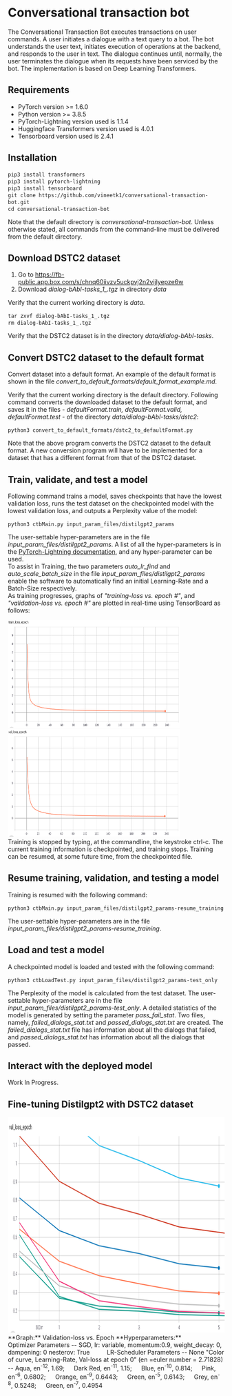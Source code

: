 # Conversational transaction bot
The Conversational Transaction Bot executes transactions on user commands. A user initiates a dialogue with a text query to a bot. The bot understands the user text, initiates execution of operations at the backend, and responds to the user in text. The dialogue continues until, normally, the user terminates the dialogue when its requests have been serviced by the bot. The implementation is based on Deep Learning Transformers.
## Requirements
* PyTorch version >= 1.6.0
* Python version >= 3.8.5
* PyTorch-Lightning version used is 1.1.4
* Huggingface Transformers version used is 4.0.1
* Tensorboard version used is 2.4.1
## Installation
```
pip3 install transformers
pip3 install pytorch-lightning
pip3 install tensorboard
git clone https://github.com/vineetk1/conversational-transaction-bot.git
cd conversational-transaction-bot
```
Note that the default directory is *conversational-transaction-bot*. Unless otherwise stated, all commands from the command-line must be delivered from the default directory.
## Download DSTC2 dataset
1. Go to https://fb-public.app.box.com/s/chnq60iivzv5uckpvj2n2vijlyepze6w 
1. Download *dialog-bAbI-tasks_1_.tgz* in directory *data*  

Verify that the current working directory is *data*.    
```
tar zxvf dialog-bAbI-tasks_1_.tgz
rm dialog-bAbI-tasks_1_.tgz
```
Verify that the DSTC2 dataset is in the directory *data/dialog-bAbI-tasks*.   
## Convert DSTC2 dataset to the default format
Convert dataset into a default format. An example of the default format is shown in the file *convert_to_default_formats/default_format_example.md*.   

Verify that the current working directory is the default directory. Following command converts the downloaded dataset to the default format, and saves it in the files - *defaultFormat.train, defaultFormat.valid, defaultFormat.test* - of the directory *data/dialog-bAbI-tasks/dstc2*:
```
python3 convert_to_default_formats/dstc2_to_defaultFormat.py
```
Note that the above program converts the DSTC2 dataset to the default format. A new conversion program will have to be implemented for a dataset that has a different format from that of the DSTC2 dataset. 
## Train, validate, and test a model
Following command trains a model, saves checkpoints that have the lowest validation loss, runs the test dataset on the checkpointed model with the lowest validation loss, and outputs a Perplexity value of the model:
```
python3 ctbMain.py input_param_files/distilgpt2_params
```
The user-settable hyper-parameters are in the file *input_param_files/distilgpt2_params*. A list of all the hyper-parameters is in the <a href="https://www.pytorchlightning.ai" target="_blank">PyTorch-Lightning documentation</a>, and any hyper-parameter can be used.    
To assist in Training, the two parameters *auto_lr_find* and *auto_scale_batch_size* in the file *input_param_files/distilgpt2_params* enable the software to automatically find an initial Learning-Rate and a Batch-Size respectively.    
As training progresses, graphs of *"training-loss vs. epoch #"*, and *"validation-loss vs. epoch #"* are plotted in real-time using TensorBoard as follows:
     
<img src=images/train_loss_epoch.png width=400 height=250> <img src=images/val_loss_epoch.png width=400 height=250>    
Training is stopped by typing, at the commandline, the keystroke ctrl-c. The current training information is checkpointed, and training stops. Training can be resumed, at some future time, from the checkpointed file.
## Resume training, validation, and testing a model
Training is resumed with the following command:
```
python3 ctbMain.py input_param_files/distilgpt2_params-resume_training
```
The user-settable hyper-parameters are in the file *input_param_files/distilgpt2_params-resume_training*.  
## Load and test a model
A checkpointed model is loaded and tested with the following command:
```
python3 ctbLoadTest.py input_param_files/distilgpt2_params-test_only 
```
The Perplexity of the model is calculated from the test dataset. The user-settable hyper-parameters are in the file *input_param_files/distilgpt2_params-test_only*. A detailed statistics of the model is generated by setting the parameter *pass_fail_stat*. Two files, namely, *failed_dialogs_stat.txt* and *passed_dialogs_stat.txt* are created. The *failed_dialogs_stat.txt* file has information about all the dialogs that failed, and *passed_dialogs_stat.txt* has information about all the dialogs that passed.
## Interact with the deployed model
Work In Progress.
## Fine-tuning Distilgpt2 with DSTC2 dataset
<img src=images/tensorboard,val_loss-5_epochs,nag.png width=800 height=500>    
**Graph:** Validation-loss vs. Epoch    
**Hyperparameters:**    
&emsp; &emsp; Optimizer Parameters -- SGD, lr: variable, momentum:0.9, weight_decay: 0, dampening: 0 nesterov: True    
&emsp; &emsp; LR-Scheduler Parameters -- None    
"Color of curve, Learning-Rate, Val-loss at epoch 0" (en =euler number = 2.71828) -- Aqua, en<sup>-12</sup>, 1.69; &emsp; Dark Red, en<sup>-11</sup>, 1.15; &emsp; Blue, en<sup>-10</sup>, 0.814; &emsp; Pink, en<sup>-6</sup>, 0.6802; &emsp; Orange, en<sup>-9</sup>, 0.6443; &emsp; Green, en<sup>-5</sup>, 0.6143; &emsp; Grey, en<sup>-8</sup>, 0.5248; &emsp; Green, en<sup>-7</sup>, 0.4954    
